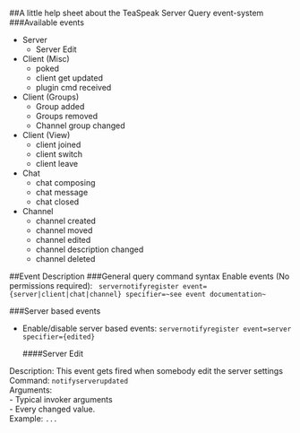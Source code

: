 ##A little help sheet about the TeaSpeak Server Query event-system
###Available events
- Server
    - Server Edit
- Client (Misc)
    - poked
    - client get updated
    - plugin cmd received
- Client (Groups)
    - Group added
    - Groups removed
    - Channel group changed
- Client (View)
    - client joined
    - client switch
    - client leave
- Chat
    - chat composing
    - chat message
    - chat closed
- Channel
    - channel created
    - channel moved
    - channel edited
    - channel description changed
    - channel deleted

##Event Description
###General query command syntax
Enable events (No permissions required): ``` servernotifyregister event={server|client|chat|channel} specifier=~see event documentation~```


###Server based events
- Enable/disable server based events: ```servernotifyregister event=server specifier={edited}```
      
    ####Server Edit
    <p style="text-indent:100px;">
Description: This event gets fired when somebody edit the server settings</br>
    Command: <code>notifyserverupdated</code></br>
    Arguments:</br>
    - Typical invoker arguments</br>
    - Every changed value.</br>
    Example: <code>...</code></br>
    </p>